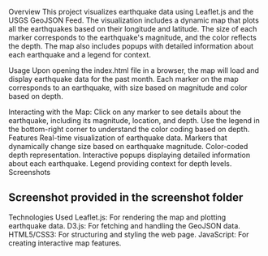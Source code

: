 Overview
This project visualizes earthquake data using Leaflet.js and the USGS GeoJSON Feed. The visualization includes a dynamic map that plots all the earthquakes based on their longitude and latitude. The size of each marker corresponds to the earthquake's magnitude, and the color reflects the depth. The map also includes popups with detailed information about each earthquake and a legend for context.

Usage
Upon opening the index.html file in a browser, the map will load and display earthquake data for the past month. Each marker on the map corresponds to an earthquake, with size based on magnitude and color based on depth.

Interacting with the Map:
Click on any marker to see details about the earthquake, including its magnitude, location, and depth.
Use the legend in the bottom-right corner to understand the color coding based on depth.
Features
Real-time visualization of earthquake data.
Markers that dynamically change size based on earthquake magnitude.
Color-coded depth representation.
Interactive popups displaying detailed information about each earthquake.
Legend providing context for depth levels.
Screenshots

## Screenshot provided in the screenshot folder


Technologies Used
Leaflet.js: For rendering the map and plotting earthquake data.
D3.js: For fetching and handling the GeoJSON data.
HTML5/CSS3: For structuring and styling the web page.
JavaScript: For creating interactive map features.
